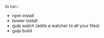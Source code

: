 to run :
- npm install
- bower install
- gulp watch (adds a watcher to all your files)
- gulp build

